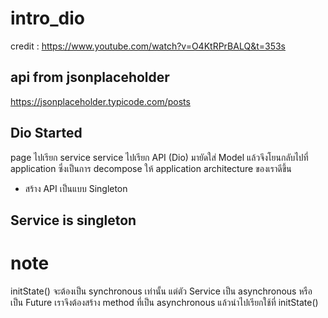# intro_dio
credit : https://www.youtube.com/watch?v=O4KtRPrBALQ&t=353s
## api from jsonplaceholder
https://jsonplaceholder.typicode.com/posts
## Dio Started 
page ไปเรียก service
service ไปเรียก API (Dio) มายัดใส่ Model แล้วจึงโยนกลับไปที่ application
ซึ่งเป็นการ decompose ให้ application architecture ของเราดีขึ้น
* สร้าง API เป็นแบบ Singleton
## Service is singleton

# note
initState() จะต้องเป็น synchronous  เท่านั้น 
แต่ตัว Service เป็น asynchronous หรือ เป็น Future เราจึงต้องสร้าง method ที่เป็น asynchronous แล้วนำไปเรียกใช้ที่ initState()